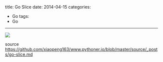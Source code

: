 title: Go Slice
date: 2014-04-15
categories:
- Go
tags:
- Go
---

![](/thumbnails/install-go-from-source/1.png)

source https://github.com/xiaopeng163/www.pythoner.io/blob/master/source/_posts/go-slice.md



